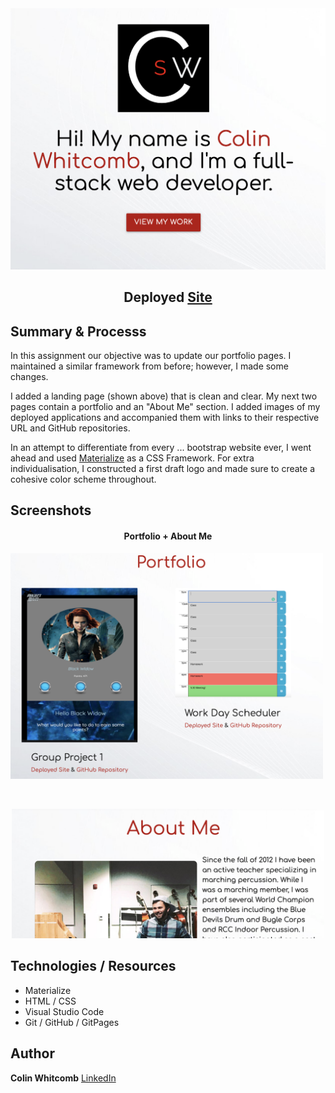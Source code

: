 
<div style="text-align:center">
    <img src="assets/ss1.png" width="650" />
</div>

<h2 align="center">
Deployed <a href="https://colin-whitcomb.github.io/Portfolio/">Site</a>
</h2>

## Summary & Processs

In this assignment our objective was to update our portfolio pages. I maintained a similar framework from before; however, I made some changes.

I added a landing page (shown above) that is clean and clear. My next two pages contain a portfolio and an "About Me" section. I added images of my deployed applications and accompanied them with links to their respective URL and GitHub repositories.

In an attempt to differentiate from every ... bootstrap website ever, I went ahead and used <a href="https://materializecss.com/">Materialize</a>
as a CSS Framework. For extra individualisation, I constructed a first draft logo and made sure to create a cohesive color scheme throughout. 

## Screenshots 

<h4 align="center">
Portfolio + About Me
</h4>


<p style="align:center">
    <img src="assets/ss2.png" width="500" />
</p>
<br>
<p align="center">
    <img src="assets/ss3.png" width="500" />
</p>


## Technologies / Resources
- Materialize 
- HTML / CSS  
- Visual Studio Code
- Git / GitHub / GitPages

## Author

**Colin Whitcomb** [LinkedIn](https://www.linkedin.com/in/colin-whitcomb-b808301a6/)




